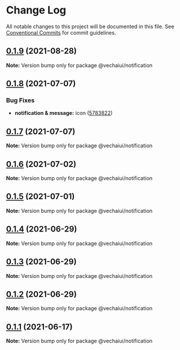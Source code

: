 # Change Log

All notable changes to this project will be documented in this file.
See [Conventional Commits](https://conventionalcommits.org) for commit guidelines.

## [0.1.9](https://github.com/vechai/vechaiui/compare/@vechaiui/notification@0.1.8...@vechaiui/notification@0.1.9) (2021-08-28)

**Note:** Version bump only for package @vechaiui/notification





## [0.1.8](https://github.com/vechai/vechaiui/compare/@vechaiui/notification@0.1.7...@vechaiui/notification@0.1.8) (2021-07-07)


### Bug Fixes

* **notification & message:** icon ([5783822](https://github.com/vechai/vechaiui/commit/5783822320792e79501377cb4fb7f1f200f977ea))





## [0.1.7](https://github.com/vechai/vechaiui/compare/@vechaiui/notification@0.1.6...@vechaiui/notification@0.1.7) (2021-07-07)

**Note:** Version bump only for package @vechaiui/notification





## [0.1.6](https://github.com/vechai/vechaiui/compare/@vechaiui/notification@0.1.5...@vechaiui/notification@0.1.6) (2021-07-02)

**Note:** Version bump only for package @vechaiui/notification





## [0.1.5](https://github.com/vechai/vechaiui/compare/@vechaiui/notification@0.1.4...@vechaiui/notification@0.1.5) (2021-07-01)

**Note:** Version bump only for package @vechaiui/notification





## [0.1.4](https://github.com/vechai/vechaiui/compare/@vechaiui/notification@0.1.3...@vechaiui/notification@0.1.4) (2021-06-29)

**Note:** Version bump only for package @vechaiui/notification





## [0.1.3](https://github.com/vechai/vechaiui/compare/@vechaiui/notification@0.1.2...@vechaiui/notification@0.1.3) (2021-06-29)

**Note:** Version bump only for package @vechaiui/notification





## [0.1.2](https://github.com/vechai/vechaiui/compare/@vechaiui/notification@0.1.1...@vechaiui/notification@0.1.2) (2021-06-29)

**Note:** Version bump only for package @vechaiui/notification





## [0.1.1](https://github.com/vechai/vechaiui/compare/@vechaiui/notification@0.1.0...@vechaiui/notification@0.1.1) (2021-06-17)

**Note:** Version bump only for package @vechaiui/notification
